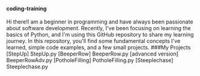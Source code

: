 #### coding-training
Hi there!I am a beginner in programming and have always been passionate about software development. Recently, I've been focusing on learning the basics of Python, and I'm using this GitHub repository to share my learning journey. In this repository, you'll find some fundamental concepts I've learned, simple code examples, and a few small projects.
###My Projects
[StepUp] StepUp.py
[BeeperRow] BeeperRow.py  [advanced version] BeeperRowAdv.py
[PotholeFilling] PotholeFilling.py
[Steeplechase] Steeplechase.py
